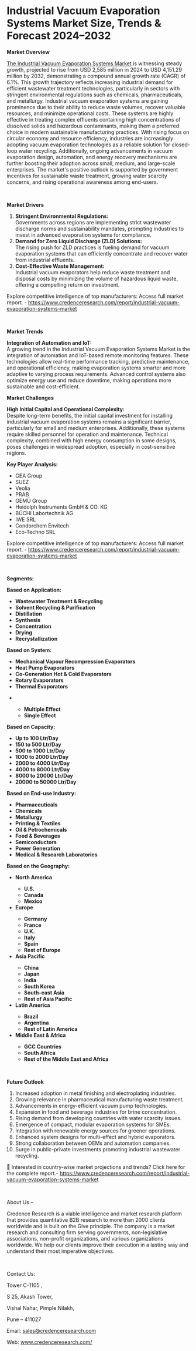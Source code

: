 # Industrial Vacuum Evaporation Systems Market Size, Trends & Forecast 2024–2032


<p><strong>Market Overview</strong></p>
<p><a href="https://www.credenceresearch.com/report/industrial-vacuum-evaporation-systems-market">The Industrial Vacuum Evaporation Systems Market</a> is witnessing steady growth, projected to rise from USD 2,585 million in 2024 to USD 4,151.29 million by 2032, demonstrating a compound annual growth rate (CAGR) of 6.1%. This growth trajectory reflects increasing industrial demand for efficient wastewater treatment technologies, particularly in sectors with stringent environmental regulations such as chemicals, pharmaceuticals, and metallurgy. Industrial vacuum evaporation systems are gaining prominence due to their ability to reduce waste volumes, recover valuable resources, and minimize operational costs. These systems are highly effective in treating complex effluents containing high concentrations of dissolved solids and hazardous contaminants, making them a preferred choice in modern sustainable manufacturing practices. With rising focus on circular economy and resource efficiency, industries are increasingly adopting vacuum evaporation technologies as a reliable solution for closed-loop water recycling. Additionally, ongoing advancements in vacuum evaporation design, automation, and energy recovery mechanisms are further boosting their adoption across small, medium, and large-scale enterprises. The market's positive outlook is supported by government incentives for sustainable waste treatment, growing water scarcity concerns, and rising operational awareness among end-users.</p>
<p><strong>&nbsp;</strong></p>
<p><strong>Market Drivers</strong></p>
<ol>
<li><strong> Stringent Environmental Regulations:</strong><br data-start="1498" data-end="1501" /> Governments across regions are implementing strict wastewater discharge norms and sustainability mandates, prompting industries to invest in advanced evaporation systems for compliance.</li>
<li data-start="1688" data-end="1907"><strong data-start="1688" data-end="1744"> Demand for Zero Liquid Discharge (ZLD) Solutions:</strong><br data-start="1744" data-end="1747" /> The rising push for ZLD practices is fueling demand for vacuum evaporation systems that can efficiently concentrate and recover water from industrial effluents.</li>
<li data-start="1909" data-end="2123"><strong data-start="1909" data-end="1948"> Cost-Effective Waste Management:</strong><br data-start="1948" data-end="1951" /> Industrial vacuum evaporators help reduce waste treatment and disposal costs by minimizing the volume of hazardous liquid waste, offering a compelling return on investment.</li>
</ol>
<p>Explore competitive intelligence of top manufacturers: Access full market report. - <a href="https://www.credenceresearch.com/report/industrial-vacuum-evaporation-systems-market">https://www.credenceresearch.com/report/industrial-vacuum-evaporation-systems-market</a></p>
<p><strong>&nbsp;</strong></p>
<p><strong>Market Trends</strong></p>
<p><strong>Integration of Automation and IoT:</strong><br data-start="2217" data-end="2220" /> A growing trend in the Industrial Vacuum Evaporation Systems Market is the integration of automation and IoT-based remote monitoring features. These technologies allow real-time performance tracking, predictive maintenance, and operational efficiency, making evaporation systems smarter and more adaptive to varying process requirements. Advanced control systems also optimize energy use and reduce downtime, making operations more sustainable and cost-efficient.</p>
<p><strong>Market Challenges</strong></p>
<p><strong>High Initial Capital and Operational Complexity:</strong><br data-start="2755" data-end="2758" /> Despite long-term benefits, the initial capital investment for installing industrial vacuum evaporation systems remains a significant barrier, particularly for small and medium enterprises. Additionally, these systems require skilled personnel for operation and maintenance. Technical complexity, combined with high energy consumption in some designs, poses challenges in widespread adoption, especially in cost-sensitive regions.</p>
<p><strong>Key Player Analysis:</strong></p>
<ul>
<li>GEA Group</li>
<li>SUEZ</li>
<li>Veolia</li>
<li>PRAB</li>
<li>GEM&Uuml; Group</li>
<li>Heidolph Instruments GmbH &amp; CO. KG</li>
<li>B&Uuml;CHI Labortechnik AG</li>
<li>IWE SRL</li>
<li>Condorchem Envitech</li>
<li>Eco-Techno SRL</li>
</ul>
<p>Explore competitive intelligence of top manufacturers: Access full market report. - <a href="https://www.credenceresearch.com/report/industrial-vacuum-evaporation-systems-market">https://www.credenceresearch.com/report/industrial-vacuum-evaporation-systems-market</a></p>
<p><strong>&nbsp;</strong></p>
<p><strong>Segments:</strong></p>
<p><strong>Based on Application:</strong></p>
<ul>
<li><strong>Wastewater Treatment &amp; Recycling</strong></li>
<li><strong>Solvent Recycling &amp; Purification</strong></li>
<li><strong>Distillation</strong></li>
<li><strong>Synthesis</strong></li>
<li><strong>Concentration</strong></li>
<li><strong>Drying</strong></li>
<li><strong>Recrystallization</strong></li>
</ul>
<p><strong>Based on System:</strong></p>
<ul>
<li><strong>Mechanical Vapour Recompression Evaporators</strong></li>
<li><strong>Heat Pump Evaporators</strong></li>
<li><strong>Co-Generation Hot &amp; Cold Evaporators</strong></li>
<li><strong>Rotary Evaporators</strong></li>
<li><strong>Thermal Evaporators</strong></li>
</ul>
<ul>
<li><strong>&nbsp;</strong></li>
<ul>
<li><strong>Multiple Effect</strong></li>
<li><strong>Single Effect</strong></li>
</ul>
</ul>
<p><strong>Based on Capacity:</strong></p>
<ul>
<li><strong>Up to 100 Ltr/Day</strong></li>
<li><strong>150 to 500 Ltr/Day</strong></li>
<li><strong>500 to 1000 Ltr/Day</strong></li>
<li><strong>1000 to 2000 Ltr/Day</strong></li>
<li><strong>2000 to 4000 Ltr/Day</strong></li>
<li><strong>4000 to 8000 Ltr/Day</strong></li>
<li><strong>8000 to 20000 Ltr/Day</strong></li>
<li><strong>20000 to 50000 Ltr/Day</strong></li>
</ul>
<p><strong>Based on End-use Industry:</strong></p>
<ul>
<li><strong>Pharmaceuticals</strong></li>
<li><strong>Chemicals</strong></li>
<li><strong>Metallurgy</strong></li>
<li><strong>Printing &amp; Textiles</strong></li>
<li><strong>Oil &amp; Petrochemicals</strong></li>
<li><strong>Food &amp; Beverages</strong></li>
<li><strong>Semiconductors</strong></li>
<li><strong>Power Generation</strong></li>
<li><strong>Medical &amp; Research Laboratories</strong></li>
</ul>
<p><strong>Based on the Geography:</strong></p>
<ul>
<li><strong>North America</strong></li>
<ul>
<li><strong>U.S.</strong></li>
<li><strong>Canada</strong></li>
<li><strong>Mexico</strong></li>
</ul>
<li><strong>Europe</strong></li>
<ul>
<li><strong>Germany</strong></li>
<li><strong>France</strong></li>
<li><strong>U.K.</strong></li>
<li><strong>Italy</strong></li>
<li><strong>Spain</strong></li>
<li><strong>Rest of Europe</strong></li>
</ul>
<li><strong>Asia Pacific</strong></li>
<ul>
<li><strong>China</strong></li>
<li><strong>Japan</strong></li>
<li><strong>India</strong></li>
<li><strong>South Korea</strong></li>
<li><strong>South-east Asia</strong></li>
<li><strong>Rest of Asia Pacific</strong></li>
</ul>
<li><strong>Latin America</strong></li>
<ul>
<li><strong>Brazil</strong></li>
<li><strong>Argentina</strong></li>
<li><strong>Rest of Latin America</strong></li>
</ul>
<li><strong>Middle East &amp; Africa</strong></li>
<ul>
<li><strong>GCC Countries</strong></li>
<li><strong>South Africa</strong></li>
<li><strong>Rest of the Middle East and Africa</strong></li>
</ul>
</ul>
<p><strong>&nbsp;</strong></p>
<p><strong>Future Outlook </strong></p>
<ol>
<li>Increased adoption in metal finishing and electroplating industries.</li>
<li data-start="3306" data-end="3374">Growing relevance in pharmaceutical manufacturing waste treatment.</li>
<li data-start="3378" data-end="3438">Advancements in energy-efficient vacuum pump technologies.</li>
<li data-start="3442" data-end="3510">Expansion in food and beverage industries for brine concentration.</li>
<li data-start="3514" data-end="3583">Rising demand from developing countries with water scarcity issues.</li>
<li data-start="3587" data-end="3648">Emergence of compact, modular evaporation systems for SMEs.</li>
<li data-start="3652" data-end="3719">Integration with renewable energy sources for greener operations.</li>
<li data-start="3723" data-end="3789">Enhanced system designs for multi-effect and hybrid evaporators.</li>
<li data-start="3793" data-end="3854">Strong collaboration between OEMs and automation companies.</li>
<li data-start="3859" data-end="3937">Surge in public-private investments promoting industrial wastewater recycling.</li>
</ol>
<p>📌 Interested in country-wise market projections and trends? Click here for the complete report.- <a href="https://www.credenceresearch.com/report/industrial-vacuum-evaporation-systems-market">https://www.credenceresearch.com/report/industrial-vacuum-evaporation-systems-market</a></p>
<p>&nbsp;</p>
<p>About Us &ndash;</p>
<p>Credence Research is a viable intelligence and market research platform that provides quantitative B2B research to more than 2000 clients worldwide and is built on the Give principle. The company is a market research and consulting firm serving governments, non-legislative associations, non-profit organizations, and various organizations worldwide. We help our clients improve their execution in a lasting way and understand their most imperative objectives.</p>
<p>&nbsp;</p>
<p>Contact Us:</p>
<p>Tower C-1105 ,</p>
<p>S 25, Akash Tower,</p>
<p>Vishal Nahar, Pimple Nilakh,</p>
<p>Pune &ndash; 411027</p>
<p>Email: <a href="mailto:sales@credenceresearch.com">sales@credenceresearch.com</a></p>
<p>Web: <a href="http://www.credenceresearch.com/">www.credenceresearch.com/</a></p>
